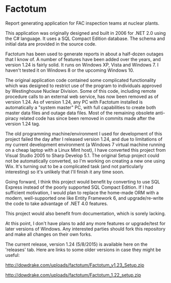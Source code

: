 # Factotum
Report generating application for FAC inspection teams at nuclear plants.

This application was originally designed and built in 2006 for .NET 2.0 using the C# language.  It uses a SQL Compact Edition database.  The schema and initial data are provided in the source code.

Factotum has been used to generate reports in about a half-dozen outages that I know of.  A number of features have been added over the years, and version 1.24 is fairly solid.  It runs on Windows XP, Vista and Windows 7.  I haven't tested it on Windows 8 or the upcoming Windows 10.

The original application code contained some complicated functionality which was designed to restrict use of the program to individuals approved by Westinghouse Nuclear Division.  Some of this code, including remote procedure calls to an external web service, has now been removed as of version 1.24.  As of version 1.24, any PC with Factotum installed is automatically a "system master" PC, with full capabilities to create both master data files and outage data files.  Most of the remaining obsolete anti-piracy related code has since been removed in commits made after the version 1.24 tag.

The old programming machine/environment I used for development of this project failed the day after I released version 1.24, and due to limitations of my current development environment (a Windows 7 virtual machine running on a cheap laptop with a Linux Mint host), I have converted this project from Visual Studio 2005 to Sharp Develop 5.1.  The original Setup project could not be automatically converted, so I'm working on creating a new one using Wix.  It's turning out to be a complicated task (and not particularly interesting) so it's unlikely that I'll finish it any time soon.

Going forward, I think this project would benefit by converting to use SQL Express instead of the poorly supported SQL Compact Edition.  If I had sufficient motivation, I would plan to replace the home-made ORM with a modern, well-supported one like Entity Framework 6, and upgrade/re-write the code to take advantage of .NET 4.0 features.

This project would also benefit from documentation, which is sorely lacking.

At this point, I don't have plans to add any more features or upgrade/test for later versions of Windows.  Any interested parties should fork this repository and make all changes on their own forks.  

The current release, version 1.24 (5/8/2015) is available here on the 'releases' tab.
Here are links to some older versions in case they might be useful:

http://dowdrake.com/uploads/factotum/Factotum_v1.23_Setup.zip

http://dowdrake.com/uploads/factotum/Factotum_1.22_setup.zip

